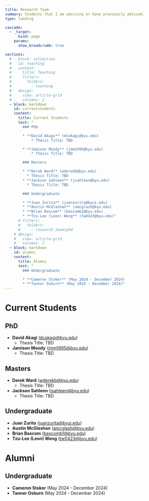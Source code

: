 ```yaml
---
title: Research Team
summary: Students that I am advising or have previously advised.
type: landing

cascade:
  - _target:
      kind: page
    params:
      show_breadcrumb: true

sections:
  # - block: collection
  #   id: teaching
  #   content:
  #     title: Teaching
  #     filters:
  #       folders:
  #         - teaching
  #   design:
  #     view: article-grid
  #     columns: 2
  - block: markdown
    id: currentstudents
    content:
      title: Current Students
      text: "
        ### PhD

        * **David Akagi** (dcakagi@byu.edu)
            * Thesis Title: TBD

        * **Jamison Moody** (jmm1995@byu.edu)
            * Thesis Title: TBD

        ### Masters

        * **Derek Ward** (wderekb@byu.edu)
          * Thesis Title: TBD
        * **Jackson Sahleen** (jsahleen@byu.edu)
          * Thesis Title: TBD

        ### Undergraduate

        * **Juan Zurita** (juanzurita@byui.edu)
        * **Austin McGlashan** (amcglash@byu.edu)
        * **Brian Bascom** (bascomb1@byu.edu)
        * **Tzu-Lee (Leon) Weng** (tw0423@byu.edu)"
      # filters:
      #   folders:
      #     - research_team/phd
    # design:
    #   view: article-grid
    #   columns: 2
  - block: markdown
    id: alumni
    content:
      title: Alumni
      text: "
        ### Undergraduate

        * **Cameron Stoker** (May 2024 - December 2024)
        * **Tanner Osburn** (May 2024 - December 2024)"
---
```


# Current Students

## PhD

* **David Akagi** (dcakagi@byu.edu)
  * Thesis Title: TBD
* **Jamison Moody** (jmm1995@byu.edu)
  * Thesis Title: TBD

## Masters

* **Derek Ward** (wderekb@byu.edu)
  * Thesis Title: TBD
* **Jackson Sahleen** (jsahleen@byu.edu)
  * Thesis Title: TBD

## Undergraduate

* **Juan Zurita** (juanzurita@byui.edu)
* **Austin McGlashan** (amcglash@byu.edu)
* **Brian Bascom** (bascomb1@byu.edu)
* **Tzu-Lee (Leon) Weng** (tw0423@byu.edu)

# Alumni

## Undergraduate

* **Cameron Stoker** (May 2024 - December 2024)
* **Tanner Osburn** (May 2024 - December 2024)



